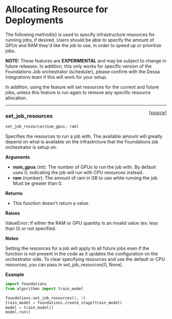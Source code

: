 <h1>Allocating Resource for Deployments</h1>
The following method(s) is used to specify infrastructure resources for running jobs, if desired. Users should be able to specify the amount of GPUs and RAM they'd like the job to use, in order to speed up or prioritize jobs.

**NOTE:** These features are **EXPERIMENTAL** and may be subject to change in future releases. In addition, this only works for specific version of the Foundations Job orchestrator (scheduler), please confirm with the Dessa integrations team if this will work for your setup.

In addition, using the feature will set resources for the current and future jobs, unless this feature is run again to remove any specific resource allocation.

---
<span style="float:right;">[[source]](https://github.com/DeepLearnI/foundations/blob/master/foundations_contrib/set_job_resources.py#L11)</span>

### set_job_resources


```python
set_job_resources(num_gpus, ram)
```



Specifies the resources to run a job with. The available amount will greatly depend on what is available on the infrastrcture that the Foundations job orchestrator is setup on.

__Arguments__

- __num_gpus__ (int): The number of GPUs to run the job with. By default uses 0, indicating the job will run with CPU resources instead.
- __ram__ (number): The amount of ram in GB to use while running the job. Must be greater than 0.

__Returns__

- This function doesn't return a value.

__Raises__

ValueError: If either the RAM or GPU quantity is an invalid value (ex: less than 0) or not specified.

__Notes__

Setting the resources for a job will apply to all future jobs even if the function is not present in the code as it updates the configuration on the orchestrator side. To clear specifying resources and use the default
or CPU resources, you can pass in set_job_resources(0, None).

__Example__

```python
import foundations
from algorithms import train_model

foundations.set_job_resources(1, 1)
train_model = foundations.create_stage(train_model)
model = train_model()
model.run()
```



